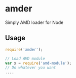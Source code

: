amder
===

Simply AMD loader for Node

## Usage

```js
require('amder');

// Load AMD module
var x = require('amd-module');
// Do whatever you want
....

```

